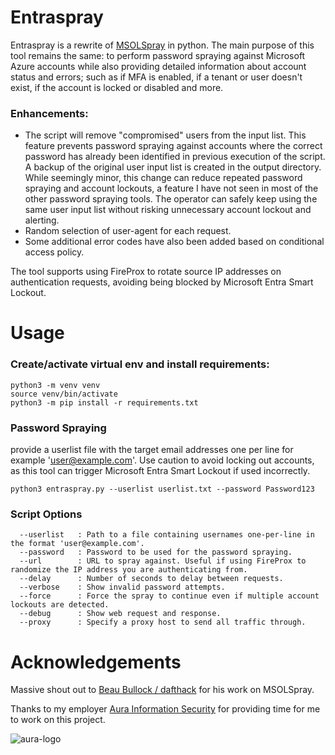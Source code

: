 # Entraspray

Entraspray is a rewrite of [MSOLSpray](https://github.com/dafthack/MSOLSpray) in python. The main purpose of this tool remains the same: to perform password spraying against Microsoft Azure accounts while also providing detailed information about account status and errors; such as if MFA is enabled, if a tenant or user doesn't exist, if the account is locked or disabled and more.

### Enhancements:

- The script will remove "compromised" users from the input list. This feature prevents password spraying against accounts where the correct password has already been identified in previous execution of the script. A backup of the original user input list is created in the output directory. While seemingly minor, this change can reduce repeated password spraying and account lockouts, a feature I have not seen in most of the other password spraying tools. The operator can safely keep using the same user input list without risking unnecessary account lockout and alerting. 
- Random selection of user-agent for each request.
- Some additional error codes have also been added based on conditional access policy.

The tool supports using FireProx to rotate source IP addresses on authentication requests, avoiding being blocked by Microsoft Entra Smart Lockout.

# Usage

### Create/activate virtual env and install requirements:

```
python3 -m venv venv
source venv/bin/activate
python3 -m pip install -r requirements.txt
```

### Password Spraying

provide a userlist file with the target email addresses one per line for example 'user@example.com'. Use caution to avoid locking out accounts, as this tool can trigger Microsoft Entra Smart Lockout if used incorrectly.

```
python3 entraspray.py --userlist userlist.txt --password Password123
```

### Script Options

```
  --userlist   : Path to a file containing usernames one-per-line in the format 'user@example.com'.
  --password   : Password to be used for the password spraying.
  --url        : URL to spray against. Useful if using FireProx to randomize the IP address you are authenticating from.
  --delay      : Number of seconds to delay between requests.
  --verbose    : Show invalid password attempts.
  --force      : Force the spray to continue even if multiple account lockouts are detected.
  --debug      : Show web request and response.
  --proxy      : Specify a proxy host to send all traffic through.
```

# Acknowledgements

Massive shout out to [Beau Bullock / dafthack](https://github.com/dafthack) for his work on MSOLSpray.

Thanks to my employer <a href='https://www.aurainfosec.com/'>Aura Information Security</a> for providing time for me to work on this project. 

![aura-logo](https://user-images.githubusercontent.com/27876907/188373880-8157648c-eb94-4054-81c8-7c61692b0367.png)
